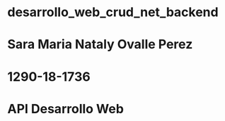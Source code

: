 # desarrollo_web_crud_net_backend
# Sara Maria Nataly Ovalle Perez
# 1290-18-1736
# API Desarrollo Web